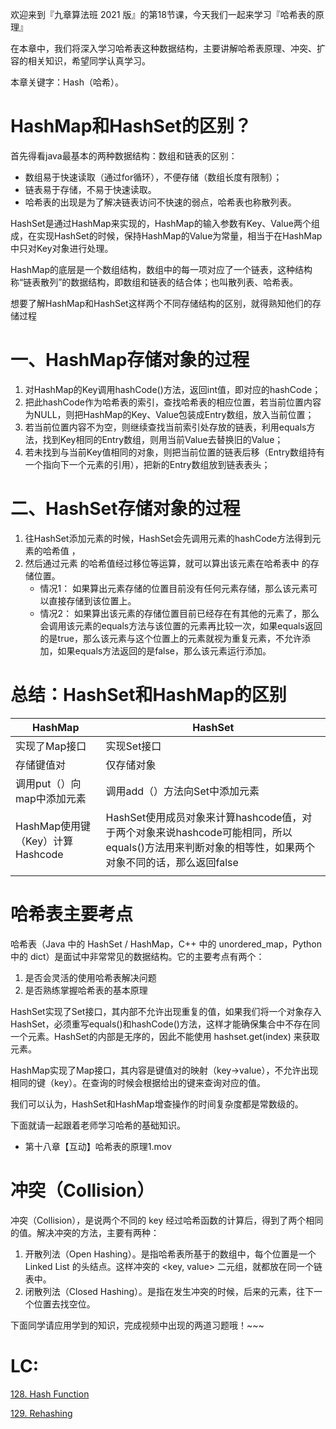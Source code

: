 欢迎来到『九章算法班 2021 版』的第18节课，今天我们一起来学习『哈希表的原理』

在本章中，我们将深入学习哈希表这种数据结构，主要讲解哈希表原理、冲突、扩容的相关知识，希望同学认真学习。

本章关键字：Hash（哈希）。

# HashMap和HashSet的区别？

首先得看java最基本的两种数据结构：数组和链表的区别：
- 数组易于快速读取（通过for循环），不便存储（数组长度有限制）；
- 链表易于存储，不易于快速读取。
- 哈希表的出现是为了解决链表访问不快速的弱点，哈希表也称散列表。


HashSet是通过HashMap来实现的，HashMap的输入参数有Key、Value两个组成，在实现HashSet的时候，保持HashMap的Value为常量，相当于在HashMap中只对Key对象进行处理。

HashMap的底层是一个数组结构，数组中的每一项对应了一个链表，这种结构称“链表散列”的数据结构，即数组和链表的结合体；也叫散列表、哈希表。

想要了解HashMap和HashSet这样两个不同存储结构的区别，就得熟知他们的存储过程

# 一、HashMap存储对象的过程
1. 对HashMap的Key调用hashCode()方法，返回int值，即对应的hashCode；
2. 把此hashCode作为哈希表的索引，查找哈希表的相应位置，若当前位置内容为NULL，则把HashMap的Key、Value包装成Entry数组，放入当前位置；
3. 若当前位置内容不为空，则继续查找当前索引处存放的链表，利用equals方法，找到Key相同的Entry数组，则用当前Value去替换旧的Value；
4. 若未找到与当前Key值相同的对象，则把当前位置的链表后移（Entry数组持有一个指向下一个元素的引用），把新的Entry数组放到链表表头；

# 二、HashSet存储对象的过程
1. 往HashSet添加元素的时候，HashSet会先调用元素的hashCode方法得到元素的哈希值 ，
2. 然后通过元素 的哈希值经过移位等运算，就可以算出该元素在哈希表中 的存储位置。
   - 情况1： 如果算出元素存储的位置目前没有任何元素存储，那么该元素可以直接存储到该位置上。
   - 情况2： 如果算出该元素的存储位置目前已经存在有其他的元素了，那么会调用该元素的equals方法与该位置的元素再比较一次，如果equals返回的是true，那么该元素与这个位置上的元素就视为重复元素，不允许添加，如果equals方法返回的是false，那么该元素运行添加。

# 总结：HashSet和HashMap的区别
|HashMap|	HashSet|
|-|-|
|实现了Map接口|	实现Set接口|
|存储键值对|	仅存储对象|
|调用put（）向map中添加元素	|调用add（）方法向Set中添加元素|
|HashMap使用键（Key）计算Hashcode	|HashSet使用成员对象来计算hashcode值，对于两个对象来说hashcode可能相同，所以equals()方法用来判断对象的相等性，如果两个对象不同的话，那么返回false|
||

# 哈希表主要考点
哈希表（Java 中的 HashSet / HashMap，C++ 中的 unordered_map，Python 中的 dict）是面试中非常常见的数据结构。它的主要考点有两个：
1. 是否会灵活的使用哈希表解决问题
2. 是否熟练掌握哈希表的基本原理

HashSet实现了Set接口，其内部不允许出现重复的值，如果我们将一个对象存入HashSet，必须重写equals()和hashCode()方法，这样才能确保集合中不存在同一个元素。HashSet的内部是无序的，因此不能使用 hashset.get(index) 来获取元素。

HashMap实现了Map接口，其内容是键值对的映射（key->value），不允许出现相同的键（key）。在查询的时候会根据给出的键来查询对应的值。

我们可以认为，HashSet和HashMap增查操作的时间复杂度都是常数级的。

下面就请一起跟着老师学习哈希的基础知识。
- 第十八章【互动】哈希表的原理1.mov

# 冲突（Collision）

冲突（Collision），是说两个不同的 key 经过哈希函数的计算后，得到了两个相同的值。解决冲突的方法，主要有两种：

1. 开散列法（Open Hashing）。是指哈希表所基于的数组中，每个位置是一个 Linked List 的头结点。这样冲突的 <key, value> 二元组，就都放在同一个链表中。
2. 闭散列法（Closed Hashing）。是指在发生冲突的时候，后来的元素，往下一个位置去找空位。


下面同学请应用学到的知识，完成视频中出现的两道习题哦！~~~

# LC:

[128. Hash Function](../lintcode/128.Hash_Function.md)

[129. Rehashing](../lintcode/129.Rehashing.md) 


